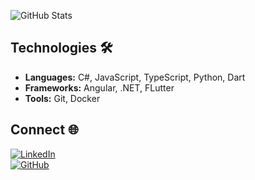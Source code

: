 ![GitHub Stats](https://github-readme-stats.vercel.app/api?username=lebaaar&show_icons=true&title_color=bb86fc&icon_color=bb86fc&text_color=c9d1d9&bg_color=0d1117)

## Technologies 🛠️
- **Languages:** C#, JavaScript, TypeScript, Python, Dart  
- **Frameworks:** Angular, .NET, FLutter  
- **Tools:** Git, Docker

## Connect 🌐
[![LinkedIn](https://img.shields.io/badge/LinkedIn-0A66C2?style=for-the-badge&logo=linkedin&logoColor=white)](https://www.linkedin.com/in/lan-lebar)  
[![GitHub](https://img.shields.io/badge/GitHub-171515?style=for-the-badge&logo=github&logoColor=white)](https://github.com/lebaaar)  
